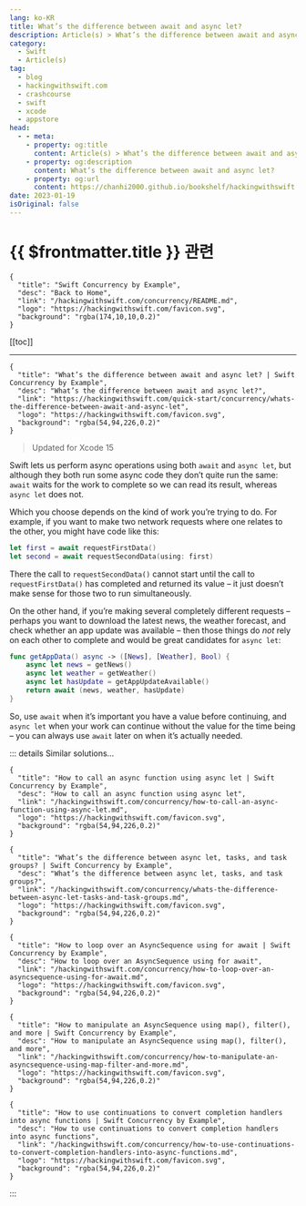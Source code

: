 ```yaml
---
lang: ko-KR
title: What’s the difference between await and async let?
description: Article(s) > What’s the difference between await and async let?
category:
  - Swift
  - Article(s)
tag: 
  - blog
  - hackingwithswift.com
  - crashcourse
  - swift
  - xcode
  - appstore
head:
  - - meta:
    - property: og:title
      content: Article(s) > What’s the difference between await and async let?
    - property: og:description
      content: What’s the difference between await and async let?
    - property: og:url
      content: https://chanhi2000.github.io/bookshelf/hackingwithswift.com/concurrency/whats-the-difference-between-await-and-async-let.html
date: 2023-01-19
isOriginal: false
---
```


# {{ $frontmatter.title }} 관련

```component VPCard
{
  "title": "Swift Concurrency by Example",
  "desc": "Back to Home",
  "link": "/hackingwithswift.com/concurrency/README.md",
  "logo": "https://hackingwithswift.com/favicon.svg",
  "background": "rgba(174,10,10,0.2)"
}
```

[[toc]]

---

```component VPCard
{
  "title": "What’s the difference between await and async let? | Swift Concurrency by Example",
  "desc": "What’s the difference between await and async let?",
  "link": "https://hackingwithswift.com/quick-start/concurrency/whats-the-difference-between-await-and-async-let", 
  "logo": "https://hackingwithswift.com/favicon.svg",
  "background": "rgba(54,94,226,0.2)"
}
```

> Updated for Xcode 15

Swift lets us perform async operations using both `await` and `async let`, but although they both run some async code they don’t quite run the same: `await` waits for the work to complete so we can read its result, whereas `async let` does not.

Which you choose depends on the kind of work you’re trying to do. For example, if you want to make two network requests where one relates to the other, you might have code like this:

```swift
let first = await requestFirstData()
let second = await requestSecondData(using: first)
```

There the call to `requestSecondData()` cannot start until the call to `requestFirstData()` has completed and returned its value – it just doesn’t make sense for those two to run simultaneously.

On the other hand, if you’re making several completely different requests – perhaps you want to download the latest news, the weather forecast, and check whether an app update was available – then those things do *not* rely on each other to complete and would be great candidates for `async let`:

```swift
func getAppData() async -> ([News], [Weather], Bool) {
    async let news = getNews()
    async let weather = getWeather()
    async let hasUpdate = getAppUpdateAvailable()
    return await (news, weather, hasUpdate)
}
```

So, use `await` when it’s important you have a value before continuing, and `async let` when your work can continue without the value for the time being – you can always use `await` later on when it’s actually needed.

::: details Similar solutions…

```component VPCard
{
  "title": "How to call an async function using async let | Swift Concurrency by Example",
  "desc": "How to call an async function using async let",
  "link": "/hackingwithswift.com/concurrency/how-to-call-an-async-function-using-async-let.md",
  "logo": "https://hackingwithswift.com/favicon.svg",
  "background": "rgba(54,94,226,0.2)"
}
```

```component VPCard
{
  "title": "What’s the difference between async let, tasks, and task groups? | Swift Concurrency by Example",
  "desc": "What’s the difference between async let, tasks, and task groups?",
  "link": "/hackingwithswift.com/concurrency/whats-the-difference-between-async-let-tasks-and-task-groups.md",
  "logo": "https://hackingwithswift.com/favicon.svg",
  "background": "rgba(54,94,226,0.2)"
}
```

```component VPCard
{
  "title": "How to loop over an AsyncSequence using for await | Swift Concurrency by Example",
  "desc": "How to loop over an AsyncSequence using for await",
  "link": "/hackingwithswift.com/concurrency/how-to-loop-over-an-asyncsequence-using-for-await.md",
  "logo": "https://hackingwithswift.com/favicon.svg",
  "background": "rgba(54,94,226,0.2)"
}
```

```component VPCard
{
  "title": "How to manipulate an AsyncSequence using map(), filter(), and more | Swift Concurrency by Example",
  "desc": "How to manipulate an AsyncSequence using map(), filter(), and more",
  "link": "/hackingwithswift.com/concurrency/how-to-manipulate-an-asyncsequence-using-map-filter-and-more.md",
  "logo": "https://hackingwithswift.com/favicon.svg",
  "background": "rgba(54,94,226,0.2)"
}
```

```component VPCard
{
  "title": "How to use continuations to convert completion handlers into async functions | Swift Concurrency by Example",
  "desc": "How to use continuations to convert completion handlers into async functions",
  "link": "/hackingwithswift.com/concurrency/how-to-use-continuations-to-convert-completion-handlers-into-async-functions.md",
  "logo": "https://hackingwithswift.com/favicon.svg",
  "background": "rgba(54,94,226,0.2)"
}
```

:::

